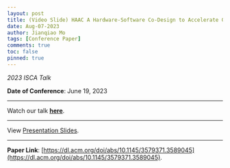 ```yaml
---
layout: post
title: (Video Slide) HAAC A Hardware-Software Co-Design to Accelerate Garbled Circuits
date: Aug-07-2023
author: Jianqiao Mo
tags: [Conference Paper]
comments: true
toc: false
pinned: true
---
```

_2023 ISCA Talk_

**Date of Conference**: June 19, 2023

***

Watch our talk [**here**](https://drive.google.com/file/d/11DMoWB610ABptRIw4NEhnFsa5S8LpI9j/view?usp=sharing).

***

View [Presentation Slides](https://drive.google.com/file/d/13w4n5IO5-J_PgWtfDCAR-Swh0plHjrkg/view?usp=sharing).

***

**Paper Link**: [https://dl.acm.org/doi/abs/10.1145/3579371.3589045](https://dl.acm.org/doi/abs/10.1145/3579371.3589045).
